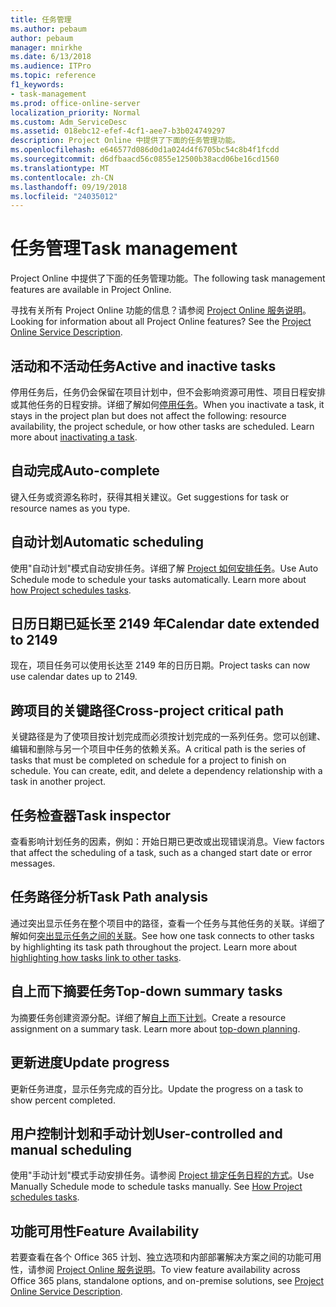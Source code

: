 ```yaml
---
title: 任务管理
ms.author: pebaum
author: pebaum
manager: mnirkhe
ms.date: 6/13/2018
ms.audience: ITPro
ms.topic: reference
f1_keywords:
- task-management
ms.prod: office-online-server
localization_priority: Normal
ms.custom: Adm_ServiceDesc
ms.assetid: 018ebc12-efef-4cf1-aee7-b3b024749297
description: Project Online 中提供了下面的任务管理功能。
ms.openlocfilehash: e646577d086d0d1a024d4f6705bc54c8b4f1fcdd
ms.sourcegitcommit: d6dfbaacd56c0855e12500b38acd06be16cd1560
ms.translationtype: MT
ms.contentlocale: zh-CN
ms.lasthandoff: 09/19/2018
ms.locfileid: "24035012"
---
```

# <a name="task-management"></a><span data-ttu-id="ecff9-103">任务管理</span><span class="sxs-lookup"><span data-stu-id="ecff9-103">Task management</span></span>

<span data-ttu-id="ecff9-104">Project Online 中提供了下面的任务管理功能。</span><span class="sxs-lookup"><span data-stu-id="ecff9-104">The following task management features are available in Project Online.</span></span>
  
<span data-ttu-id="ecff9-p101">寻找有关所有 Project Online 功能的信息？请参阅 [Project Online 服务说明](project-online-service-description.md)。</span><span class="sxs-lookup"><span data-stu-id="ecff9-p101">Looking for information about all Project Online features? See the [Project Online Service Description](project-online-service-description.md).</span></span>
  
## <a name="active-and-inactive-tasks"></a><span data-ttu-id="ecff9-107">活动和不活动任务</span><span class="sxs-lookup"><span data-stu-id="ecff9-107">Active and inactive tasks</span></span>
<span data-ttu-id="ecff9-108"><a name="bkmk_ActiveInactiveTasks"> </a></span><span class="sxs-lookup"><span data-stu-id="ecff9-108"></span></span>

<span data-ttu-id="ecff9-p102">停用任务后，任务仍会保留在项目计划中，但不会影响资源可用性、项目日程安排或其他任务的日程安排。详细了解如何[停用任务](https://go.microsoft.com/fwlink/p/?LinkId=271335)。</span><span class="sxs-lookup"><span data-stu-id="ecff9-p102">When you inactivate a task, it stays in the project plan but does not affect the following: resource availability, the project schedule, or how other tasks are scheduled. Learn more about [inactivating a task](https://go.microsoft.com/fwlink/p/?LinkId=271335).</span></span>
  
## <a name="auto-complete"></a><span data-ttu-id="ecff9-111">自动完成</span><span class="sxs-lookup"><span data-stu-id="ecff9-111">Auto-complete</span></span>
<span data-ttu-id="ecff9-112"><a name="bkmk_AutoComplete"> </a></span><span class="sxs-lookup"><span data-stu-id="ecff9-112"></span></span>

<span data-ttu-id="ecff9-113">键入任务或资源名称时，获得其相关建议。</span><span class="sxs-lookup"><span data-stu-id="ecff9-113">Get suggestions for task or resource names as you type.</span></span> 
  
## <a name="automatic-scheduling"></a><span data-ttu-id="ecff9-114">自动计划</span><span class="sxs-lookup"><span data-stu-id="ecff9-114">Automatic scheduling</span></span>
<span data-ttu-id="ecff9-115"><a name="bkmk_AutomaticScheduling"> </a></span><span class="sxs-lookup"><span data-stu-id="ecff9-115"></span></span>

<span data-ttu-id="ecff9-p103">使用"自动计划"模式自动安排任务。详细了解 [Project 如何安排任务](https://go.microsoft.com/fwlink/p/?LinkId=271331)。</span><span class="sxs-lookup"><span data-stu-id="ecff9-p103">Use Auto Schedule mode to schedule your tasks automatically. Learn more about [how Project schedules tasks](https://go.microsoft.com/fwlink/p/?LinkId=271331).</span></span> 
  
## <a name="calendar-date-extended-to-2149"></a><span data-ttu-id="ecff9-118">日历日期已延长至 2149 年</span><span class="sxs-lookup"><span data-stu-id="ecff9-118">Calendar date extended to 2149</span></span>
<span data-ttu-id="ecff9-119"><a name="bkmk_Calendardatextended"> </a></span><span class="sxs-lookup"><span data-stu-id="ecff9-119"></span></span>

<span data-ttu-id="ecff9-120">现在，项目任务可以使用长达至 2149 年的日历日期。</span><span class="sxs-lookup"><span data-stu-id="ecff9-120">Project tasks can now use calendar dates up to 2149.</span></span> 
  
## <a name="cross-project-critical-path"></a><span data-ttu-id="ecff9-121">跨项目的关键路径</span><span class="sxs-lookup"><span data-stu-id="ecff9-121">Cross-project critical path</span></span>
<span data-ttu-id="ecff9-122"><a name="bkmk_Cross_projectcriticalpath"> </a></span><span class="sxs-lookup"><span data-stu-id="ecff9-122"></span></span>

<span data-ttu-id="ecff9-p104">关键路径是为了使项目按计划完成而必须按计划完成的一系列任务。您可以创建、编辑和删除与另一个项目中任务的依赖关系。</span><span class="sxs-lookup"><span data-stu-id="ecff9-p104">A critical path is the series of tasks that must be completed on schedule for a project to finish on schedule. You can create, edit, and delete a dependency relationship with a task in another project.</span></span> 
  
## <a name="task-inspector"></a><span data-ttu-id="ecff9-125">任务检查器</span><span class="sxs-lookup"><span data-stu-id="ecff9-125">Task inspector</span></span>
<span data-ttu-id="ecff9-126"><a name="bkmk_Taskinspector"> </a></span><span class="sxs-lookup"><span data-stu-id="ecff9-126"></span></span>

<span data-ttu-id="ecff9-127">查看影响计划任务的因素，例如：开始日期已更改或出现错误消息。</span><span class="sxs-lookup"><span data-stu-id="ecff9-127">View factors that affect the scheduling of a task, such as a changed start date or error messages.</span></span>
  
## <a name="task-path-analysis"></a><span data-ttu-id="ecff9-128">任务路径分析</span><span class="sxs-lookup"><span data-stu-id="ecff9-128">Task Path analysis</span></span>
<span data-ttu-id="ecff9-129"><a name="bkmk_TaskPath"> </a></span><span class="sxs-lookup"><span data-stu-id="ecff9-129"></span></span>

<span data-ttu-id="ecff9-p105">通过突出显示任务在整个项目中的路径，查看一个任务与其他任务的关联。详细了解如何[突出显示任务之间的关联](https://go.microsoft.com/fwlink/p/?LinkId=271345)。</span><span class="sxs-lookup"><span data-stu-id="ecff9-p105">See how one task connects to other tasks by highlighting its task path throughout the project. Learn more about [highlighting how tasks link to other tasks](https://go.microsoft.com/fwlink/p/?LinkId=271345).</span></span>
  
## <a name="top-down-summary-tasks"></a><span data-ttu-id="ecff9-132">自上而下摘要任务</span><span class="sxs-lookup"><span data-stu-id="ecff9-132">Top-down summary tasks</span></span>
<span data-ttu-id="ecff9-133"><a name="bkmk_Topdownsummarytasks"> </a></span><span class="sxs-lookup"><span data-stu-id="ecff9-133"></span></span>

<span data-ttu-id="ecff9-p106">为摘要任务创建资源分配。详细了解[自上而下计划](https://go.microsoft.com/fwlink/p/?LinkId=271333)。</span><span class="sxs-lookup"><span data-stu-id="ecff9-p106">Create a resource assignment on a summary task. Learn more about [top-down planning](https://go.microsoft.com/fwlink/p/?LinkId=271333).</span></span>
  
## <a name="update-progress"></a><span data-ttu-id="ecff9-136">更新进度</span><span class="sxs-lookup"><span data-stu-id="ecff9-136">Update progress</span></span>
<span data-ttu-id="ecff9-137"><a name="bkmk_Updateprogress"> </a></span><span class="sxs-lookup"><span data-stu-id="ecff9-137"></span></span>

<span data-ttu-id="ecff9-138">更新任务进度，显示任务完成的百分比。</span><span class="sxs-lookup"><span data-stu-id="ecff9-138">Update the progress on a task to show percent completed.</span></span>
  
## <a name="user-controlled-and-manual-scheduling"></a><span data-ttu-id="ecff9-139">用户控制计划和手动计划</span><span class="sxs-lookup"><span data-stu-id="ecff9-139">User-controlled and manual scheduling</span></span>
<span data-ttu-id="ecff9-140"><a name="bkmk_User_controlledManualscheduling"> </a></span><span class="sxs-lookup"><span data-stu-id="ecff9-140"></span></span>

<span data-ttu-id="ecff9-p107">使用"手动计划"模式手动安排任务。请参阅 [Project 排定任务日程的方式](https://go.microsoft.com/fwlink/p/?LinkId=271331)。</span><span class="sxs-lookup"><span data-stu-id="ecff9-p107">Use Manually Schedule mode to schedule tasks manually. See [How Project schedules tasks](https://go.microsoft.com/fwlink/p/?LinkId=271331).</span></span>
  
## <a name="feature-availability"></a><span data-ttu-id="ecff9-143">功能可用性</span><span class="sxs-lookup"><span data-stu-id="ecff9-143">Feature Availability</span></span>
<span data-ttu-id="ecff9-144"><a name="bkmk_User_controlledManualscheduling"> </a></span><span class="sxs-lookup"><span data-stu-id="ecff9-144"></span></span>

<span data-ttu-id="ecff9-145">若要查看在各个 Office 365 计划、独立选项和内部部署解决方案之间的功能可用性，请参阅 [Project Online 服务说明](project-online-service-description.md)。</span><span class="sxs-lookup"><span data-stu-id="ecff9-145">To view feature availability across Office 365 plans, standalone options, and on-premise solutions, see [Project Online Service Description](project-online-service-description.md).</span></span>
  

